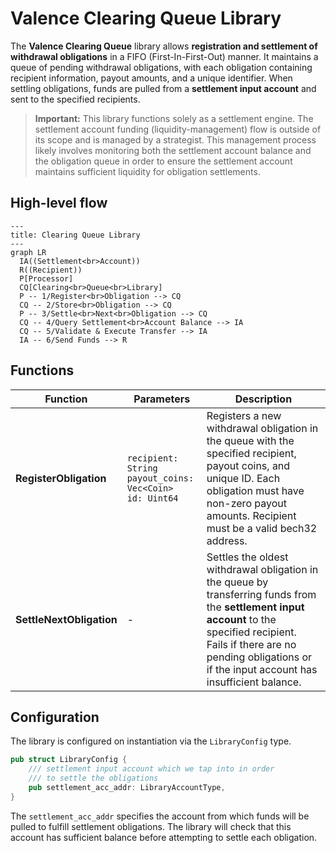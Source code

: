 # Valence Clearing Queue Library

The **Valence Clearing Queue** library allows **registration and settlement of withdrawal obligations** in a FIFO (First-In-First-Out) manner. It maintains a queue of pending withdrawal obligations, with each obligation containing recipient information, payout amounts, and a unique identifier. When settling obligations, funds are pulled from a **settlement input account** and sent to the specified recipients.

> **Important:**
> This library functions solely as a settlement engine. The settlement account funding (liquidity-management) flow is outside of its scope and is managed by a strategist. This management process likely involves monitoring both the settlement account balance and the obligation queue in order to ensure the settlement account maintains sufficient liquidity for obligation settlements.

## High-level flow

```mermaid
---
title: Clearing Queue Library
---
graph LR
  IA((Settlement<br>Account))
  R((Recipient))
  P[Processor]
  CQ[Clearing<br>Queue<br>Library]
  P -- 1/Register<br>Obligation --> CQ
  CQ -- 2/Store<br>Obligation --> CQ
  P -- 3/Settle<br>Next<br>Obligation --> CQ
  CQ -- 4/Query Settlement<br>Account Balance --> IA
  CQ -- 5/Validate & Execute Transfer --> IA
  IA -- 6/Send Funds --> R
```

## Functions

| Function               | Parameters                                          | Description                                                                                                                                            |
|------------------------|-----------------------------------------------------|--------------------------------------------------------------------------------------------------------------------------------------------------------|
| **RegisterObligation** | `recipient: String`<br>`payout_coins: Vec<Coin>`<br>`id: Uint64` | Registers a new withdrawal obligation in the queue with the specified recipient, payout coins, and unique ID. Each obligation must have non-zero payout amounts. Recipient must be a valid bech32 address. |
| **SettleNextObligation** | -                                                   | Settles the oldest withdrawal obligation in the queue by transferring funds from the **settlement input account** to the specified recipient. Fails if there are no pending obligations or if the input account has insufficient balance. |

## Configuration

The library is configured on instantiation via the `LibraryConfig` type.

```rust
pub struct LibraryConfig {
    /// settlement input account which we tap into in order
    /// to settle the obligations
    pub settlement_acc_addr: LibraryAccountType,
}
```

The `settlement_acc_addr` specifies the account from which funds will be pulled to fulfill settlement obligations. The library will check that this account has sufficient balance before attempting to settle each obligation.
